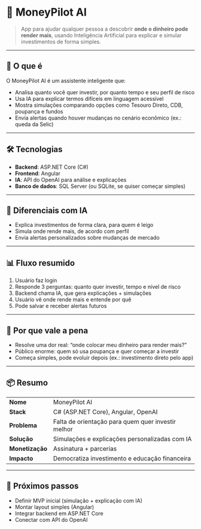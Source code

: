 # 💸 MoneyPilot AI

> App para ajudar qualquer pessoa a descobrir **onde o dinheiro pode render mais**, usando Inteligência Artificial para explicar e simular investimentos de forma simples.

---

## 🎯 **O que é**
O MoneyPilot AI é um assistente inteligente que:
- Analisa quanto você quer investir, por quanto tempo e seu perfil de risco
- Usa IA para explicar termos difíceis em linguagem acessível
- Mostra simulações comparando opções como Tesouro Direto, CDB, poupança e fundos
- Envia alertas quando houver mudanças no cenário econômico (ex.: queda da Selic)

---

## 🛠 **Tecnologias**
- **Backend**: ASP.NET Core (C#)
- **Frontend**: Angular
- **IA**: API do OpenAI para análise e explicações
- **Banco de dados**: SQL Server (ou SQLite, se quiser começar simples)

---

## 🤖 **Diferenciais com IA**
- Explica investimentos de forma clara, para quem é leigo
- Simula onde rende mais, de acordo com perfil
- Envia alertas personalizados sobre mudanças de mercado

---


## 📊 **Fluxo resumido**
1. Usuário faz login
2. Responde 3 perguntas: quanto quer investir, tempo e nível de risco
3. Backend chama IA, que gera explicações + simulações
4. Usuário vê onde rende mais e entende por quê
5. Pode salvar e receber alertas futuros

---

## 🌱 **Por que vale a pena**
- Resolve uma dor real: “onde colocar meu dinheiro para render mais?”
- Público enorme: quem só usa poupança e quer começar a investir
- Começa simples, pode evoluir depois (ex.: investimento direto pelo app)

---

## 📦 **Resumo**
| | |
|--|--|
| **Nome** | MoneyPilot AI |
| **Stack** | C# (ASP.NET Core), Angular, OpenAI |
| **Problema** | Falta de orientação para quem quer investir melhor |
| **Solução** | Simulações e explicações personalizadas com IA |
| **Monetização** | Assinatura + parcerias |
| **Impacto** | Democratiza investimento e educação financeira |

---

## 🚀 **Próximos passos**
- Definir MVP inicial (simulação + explicação com IA)
- Montar layout simples (Angular)
- Integrar backend em ASP.NET Core
- Conectar com API do OpenAI


